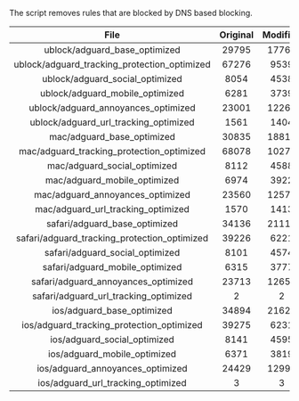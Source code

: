 The script removes rules that are blocked by DNS based blocking.


| File | Original | Modified |
|:----:|:-----:|:-----:|
| ublock/adguard_base_optimized | 29795 | 17766 |
| ublock/adguard_tracking_protection_optimized | 67276 | 9539 |
| ublock/adguard_social_optimized | 8054 | 4538 |
| ublock/adguard_mobile_optimized | 6281 | 3739 |
| ublock/adguard_annoyances_optimized | 23001 | 12266 |
| ublock/adguard_url_tracking_optimized | 1561 | 1404 |
| mac/adguard_base_optimized | 30835 | 18815 |
| mac/adguard_tracking_protection_optimized | 68078 | 10273 |
| mac/adguard_social_optimized | 8112 | 4588 |
| mac/adguard_mobile_optimized | 6974 | 3922 |
| mac/adguard_annoyances_optimized | 23560 | 12577 |
| mac/adguard_url_tracking_optimized | 1570 | 1413 |
| safari/adguard_base_optimized | 34136 | 21118 |
| safari/adguard_tracking_protection_optimized | 39226 | 6221 |
| safari/adguard_social_optimized | 8101 | 4574 |
| safari/adguard_mobile_optimized | 6315 | 3777 |
| safari/adguard_annoyances_optimized | 23713 | 12654 |
| safari/adguard_url_tracking_optimized | 2 | 2 |
| ios/adguard_base_optimized | 34894 | 21629 |
| ios/adguard_tracking_protection_optimized | 39275 | 6231 |
| ios/adguard_social_optimized | 8141 | 4595 |
| ios/adguard_mobile_optimized | 6371 | 3819 |
| ios/adguard_annoyances_optimized | 24429 | 12990 |
| ios/adguard_url_tracking_optimized | 3 | 3 |